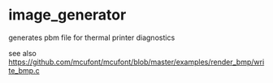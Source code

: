 # image_generator
generates pbm file for thermal printer diagnostics

see also https://github.com/mcufont/mcufont/blob/master/examples/render_bmp/write_bmp.c
